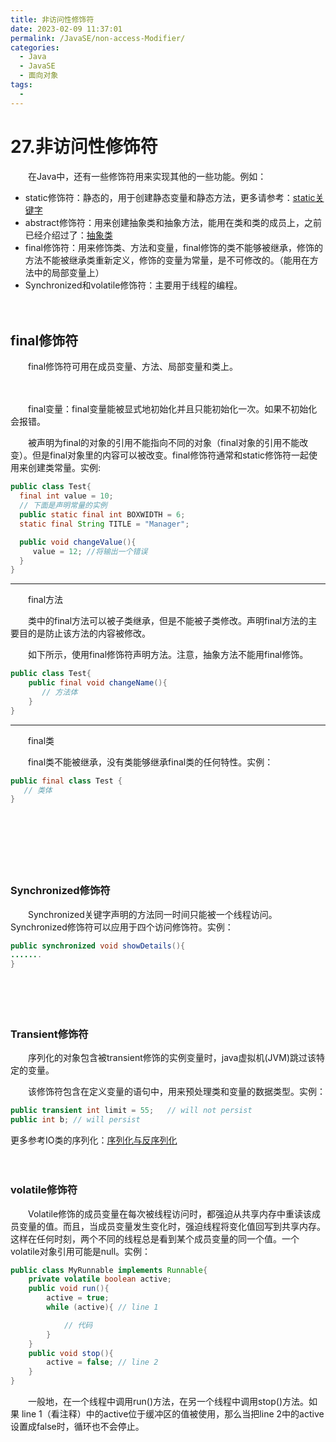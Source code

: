 ```yaml
---
title: 非访问性修饰符
date: 2023-02-09 11:37:01
permalink: /JavaSE/non-access-Modifier/
categories:
  - Java
  - JavaSE
  - 面向对象
tags:
  - 
---
```



# 27.非访问性修饰符

　　在Java中，还有一些修饰符用来实现其他的一些功能。例如：

* static修饰符：静态的，用于创建静态变量和静态方法，更多请参考：[static关键字](https://www.peterjxl.com/JavaSE/static/#%E5%89%8D%E8%A8%80)
* abstract修饰符：用来创建抽象类和抽象方法，能用在类和类的成员上，之前已经介绍过了：[抽象类](https://www.peterjxl.com/JavaSE/Abstract-class/)
* final修饰符：用来修饰类、方法和变量，final修饰的类不能够被继承，修饰的方法不能被继承类重新定义，修饰的变量为常量，是不可修改的。（能用在方法中的局部变量上）
* Synchronized和volatile修饰符：主要用于线程的编程。

　　‍

## final修饰符

　　final修饰符可用在成员变量、方法、局部变量和类上。

　　‍

　　final变量：final变量能被显式地初始化并且只能初始化一次。如果不初始化会报错。

　　被声明为final的对象的引用不能指向不同的对象（final对象的引用不能改变）。但是final对象里的内容可以被改变。final修饰符通常和static修饰符一起使用来创建类常量。实例:

```java
public class Test{
  final int value = 10;
  // 下面是声明常量的实例
  public static final int BOXWIDTH = 6;
  static final String TITLE = "Manager";

  public void changeValue(){
     value = 12; //将输出一个错误
  }
}
```

---

　　final方法

　　类中的final方法可以被子类继承，但是不能被子类修改。声明final方法的主要目的是防止该方法的内容被修改。

　　如下所示，使用final修饰符声明方法。注意，抽象方法不能用final修饰。

```java
public class Test{
    public final void changeName(){
       // 方法体
    }
}
```

---

　　final类

　　final类不能被继承，没有类能够继承final类的任何特性。实例：

```java
public final class Test {
   // 类体
}
```

　　‍

　　‍

　　‍

### **Synchronized修饰符**

　　Synchronized关键字声明的方法同一时间只能被一个线程访问。Synchronized修饰符可以应用于四个访问修饰符。实例：

```java
public synchronized void showDetails(){
.......
} 
```

　　‍

　　‍

### **Transient修饰符**

　　序列化的对象包含被transient修饰的实例变量时，java虚拟机(JVM)跳过该特定的变量。

　　该修饰符包含在定义变量的语句中，用来预处理类和变量的数据类型。实例：

```java
public transient int limit = 55;   // will not persist
public int b; // will persist
```

更多参考IO类的序列化：[序列化与反序列化](https://www.peterjxl.com/Java-IO/12-Serializable/)

　　‍

### **volatile修饰符**

　　Volatile修饰的成员变量在每次被线程访问时，都强迫从共享内存中重读该成员变量的值。而且，当成员变量发生变化时，强迫线程将变化值回写到共享内存。这样在任何时刻，两个不同的线程总是看到某个成员变量的同一个值。一个volatile对象引用可能是null。实例：

```java
public class MyRunnable implements Runnable{
    private volatile boolean active;
    public void run(){
        active = true;
        while (active){ // line 1

            // 代码
        }
    }
    public void stop(){
        active = false; // line 2
    }
}
```

　　一般地，在一个线程中调用run()方法，在另一个线程中调用stop()方法。如果 line 1（看注释）中的active位于缓冲区的值被使用，那么当把line 2中的active设置成false时，循环也不会停止。

　　‍

　　‍

　　‍
